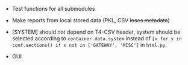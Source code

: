 - Test functions for all submodules

- Make reports from local stored data (PKL, CSV <s>loses metadata</s>)

- [SYSTEM] should not depend on T4-CSV header, system should be selected
according to `container.data.system` instead of
`[x for x in conf.sections() if x not in ['GATEWAY', 'MISC']` in `html.py`.

- GUI

